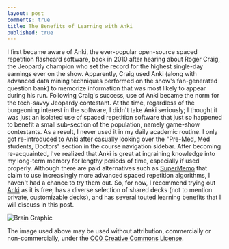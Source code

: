 ```yaml
---
layout: post
comments: true
title: The Benefits of Learning with Anki
published: true
---
```


I first became aware of Anki, the ever-popular open-source spaced repetition flashcard software, back in 2010 after hearing about Roger Craig, the Jeopardy champion who set the record for the highest single-day earnings ever on the show. Apparently, Craig used Anki (along with advanced data mining techniques performed on the show's fan-generated question bank) to memorize information that was most likely to appear during his run. Following Craig's success, use of Anki became the norm for the tech-savvy Jeopardy contestant. At the time, regardless of the burgeoning interest in the software, I didn't take Anki seriously; I thought it was just an isolated use of spaced repetition software that just so happened to benefit a small sub-section of the population, namely game-show contestants. As a result, I never used it in my daily academic routine. I only got re-introduced to Anki after casually looking over the "Pre-Med, Med students, Doctors" section in the course navigation sidebar. After becoming re-acquainted, I've realized that Anki is great at ingraining knowledge into my long-term memory for lengthy periods of time, especially if used properly. Although there are paid alternatives such as [SuperMemo](https://www.supermemo.com/en/frontpage) that claim to use increasingly more advanced spaced repetition algorithms, I haven't had a chance to try them out. So, for now, I recommend trying out [Anki](https://apps.ankiweb.net/) as it is free, has a diverse selection of shared decks (not to mention private, customizable decks), and has several touted learning benefits that I will discuss in this post.

![Brain Graphic](https://soccerfn1423.github.io/brain-1787622_640.jpg)

The image used above may be used without attribution, commercially or non-commercially, under the [CC0 Creative Commons License](https://creativecommons.org/share-your-work/public-domain/cc0/).



